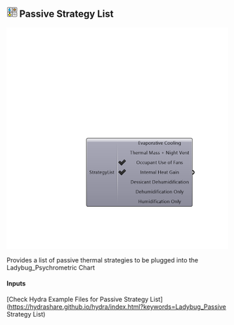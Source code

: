 ## ![](../../images/icons/Passive_Strategy_List.png) Passive Strategy List

![](../../images/components/Passive_Strategy_List.png)

Provides a list of passive thermal strategies to be plugged into the Ladybug_Psychrometric Chart

#### Inputs


[Check Hydra Example Files for Passive Strategy List](https://hydrashare.github.io/hydra/index.html?keywords=Ladybug_Passive Strategy List)